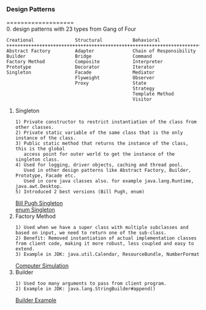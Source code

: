 ### Design Patterns
===================  
0. design patterns with 23 types from Gang of Four
   ```
   Creational               Structural           Behavioral
   +++++++++++++++++++++++++++++++++++++++++++++++++++++++++++++++++++++++
   Abstract Factory         Adapter              Chain of Responsibility
   Builder                  Bridge               Command
   Factory Method           Composite            Interpreter
   Prototype                Decorator            Iterator
   Singleton                Facade               Mediator
                            Flyweight            Observer
                            Proxy                State
                                                 Strategy
                                                 Template Method
                                                 Visitor
   ```
1. Singleton
   ```
   1) Private constructor to restrict instantiation of the class from other classes.
   2) Private static variable of the same class that is the only instance of the class.
   3) Public static method that returns the instance of the class, this is the global  
      access point for outer world to get the instance of the singleton class.
   4) Used for logging, driver objects, caching and thread pool.
      Used in other design patterns like Abstract Factory, Builder, Prototype, Facade etc.
      Used in core java classes also. for example java.lang.Runtime, java.awt.Desktop.
   5) Introduced 2 best versions (Bill Pugh, enum)
   ```
   [Bill Pugh Singleton](https://github.com/mndarren/Code-Lib/blob/master/java_lib/resource/singleton/BillPughSingleton.java)  
   [enum Singleton](https://github.com/mndarren/Code-Lib/blob/master/java_lib/resource/singleton/EnumSingleton.java)
2. Factory Method
   ```
   1) Used when we have a super class with multiple subclasses and based on input, we need to return one of the sub-class.
   2) Benefit: Removed instantiation of actual implementation classes from client code, making it more robust, less coupled and easy to extend.
   3) Example in JDK: java.util.Calendar, ResourceBundle, NumberFormat
   ```
   [Computer Simulation](https://github.com/mndarren/Code-Lib/tree/master/java_lib/resource/factory)
3. Builder
   ```
   1) Used too many arguments to pass from client program.
   2) Example in JDK: java.lang.StringBuilder#append()
   ```
   [Builder Example](https://github.com/mndarren/Code-Lib/tree/master/java_lib/resource/builder/PFManager.java)